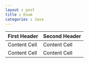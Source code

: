 ```yaml
---
layout : post
title : Enum
categories : Java
---
```


| First Header  | Second Header |
| ------------- | ------------- |
| Content Cell  | Content Cell  |
| Content Cell  | Content Cell  |
